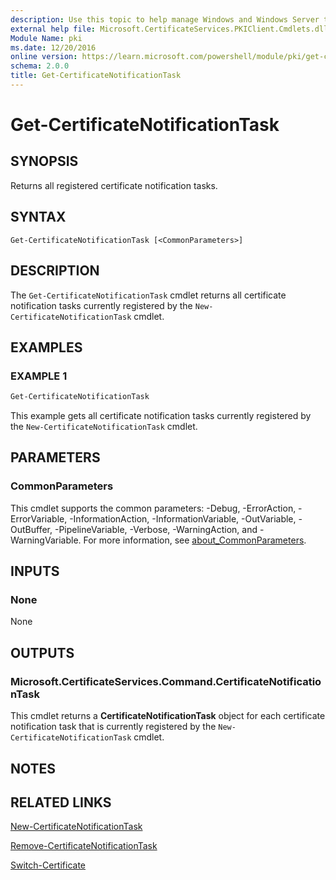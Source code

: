 ```yaml
---
description: Use this topic to help manage Windows and Windows Server technologies with Windows PowerShell.
external help file: Microsoft.CertificateServices.PKIClient.Cmdlets.dll-Help.xml
Module Name: pki
ms.date: 12/20/2016
online version: https://learn.microsoft.com/powershell/module/pki/get-certificatenotificationtask?view=windowsserver2022-ps&wt.mc_id=ps-gethelp
schema: 2.0.0
title: Get-CertificateNotificationTask
---
```


# Get-CertificateNotificationTask

## SYNOPSIS
Returns all registered certificate notification tasks.

## SYNTAX

```
Get-CertificateNotificationTask [<CommonParameters>]
```

## DESCRIPTION

The `Get-CertificateNotificationTask` cmdlet returns all certificate notification tasks currently
registered by the `New-CertificateNotificationTask` cmdlet.

## EXAMPLES

### EXAMPLE 1

```powershell
Get-CertificateNotificationTask
```

This example gets all certificate notification tasks currently registered by the
`New-CertificateNotificationTask` cmdlet.

## PARAMETERS

### CommonParameters

This cmdlet supports the common parameters: -Debug, -ErrorAction, -ErrorVariable,
-InformationAction, -InformationVariable, -OutVariable, -OutBuffer, -PipelineVariable, -Verbose,
-WarningAction, and -WarningVariable. For more information, see
[about_CommonParameters](https://go.microsoft.com/fwlink/?LinkID=113216).

## INPUTS

### None

None

## OUTPUTS

### Microsoft.CertificateServices.Command.CertificateNotificationTask

This cmdlet returns a **CertificateNotificationTask** object for each certificate notification task
that is currently registered by the `New-CertificateNotificationTask` cmdlet.

## NOTES

## RELATED LINKS

[New-CertificateNotificationTask](./New-CertificateNotificationTask.md)

[Remove-CertificateNotificationTask](./Remove-CertificateNotificationTask.md)

[Switch-Certificate](./Switch-Certificate.md)
